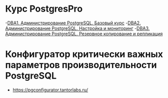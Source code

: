 # Курс PostgresPro
-[DBA1. Администрирование PostgreSQL. Базовый курс](https://postgrespro.ru/education/courses/DBA1)
-[DBA2. Администрирование PostgreSQL. Настройка и мониторинг](https://postgrespro.ru/education/courses/DBA2)
-[DBA3. Администрирование PostgreSQL. Резервное копирование и репликация](https://postgrespro.ru/education/courses/DBA3)



# Конфигуратор критически важных параметров производительности PostgreSQL
- https://pgconfigurator.tantorlabs.ru/

